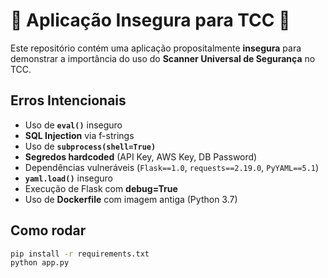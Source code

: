 # 🚨 Aplicação Insegura para TCC 🚨

Este repositório contém uma aplicação propositalmente **insegura** para demonstrar
a importância do uso do **Scanner Universal de Segurança** no TCC.

## Erros Intencionais
- Uso de **`eval()`** inseguro
- **SQL Injection** via f-strings
- Uso de **`subprocess(shell=True)`**
- **Segredos hardcoded** (API Key, AWS Key, DB Password)
- Dependências vulneráveis (`Flask==1.0`, `requests==2.19.0`, `PyYAML==5.1`)
- **`yaml.load()`** inseguro
- Execução de Flask com **debug=True**
- Uso de **Dockerfile** com imagem antiga (Python 3.7)

## Como rodar
```bash
pip install -r requirements.txt
python app.py
